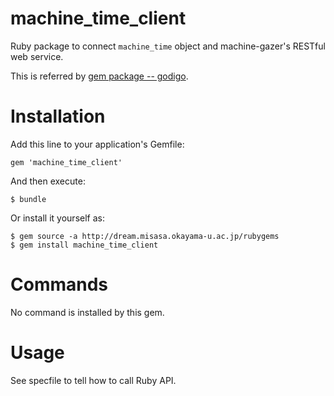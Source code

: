# machine_time_client

Ruby package to connect `machine_time` object and machine-gazer's RESTful web service.

This is referred by [gem package -- godigo](https://github.com/misasa/godigo "follow instruction").

# Installation

Add this line to your application's Gemfile:

    gem 'machine_time_client'

And then execute:

    $ bundle

Or install it yourself as:

    $ gem source -a http://dream.misasa.okayama-u.ac.jp/rubygems
    $ gem install machine_time_client

# Commands

No command is installed by this gem.

# Usage

See specfile to tell how to call Ruby API.
